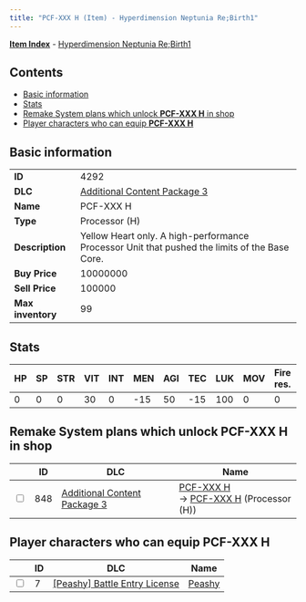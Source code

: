 ```yaml
---
title: "PCF-XXX H (Item) - Hyperdimension Neptunia Re;Birth1"
---
```


[**Item Index**](/neptunia/rb1/item/index.html) - [Hyperdimension Neptunia Re;Birth1](/neptunia/rb1)

## Contents

- [Basic information](#basic-information)
- [Stats](#stats)
- [Remake System plans which unlock **PCF-XXX H** in shop](#remake-system-plans-which-unlock-pcf-xxx-h-in-shop)
- [Player characters who can equip **PCF-XXX H**](#player-characters-who-can-equip-pcf-xxx-h)

## Basic information

|   |   |
| -- | -- |
| **ID** | 4292 |
| **DLC** | [Additional Content Package 3](/neptunia/rb1/dlc/12-pack3.html) |
| **Name** | PCF-XXX H |
| **Type** | Processor (H) |
| **Description** | Yellow Heart only. A high-performance Processor Unit that pushed the limits of the Base Core. |
| **Buy Price** | 10000000 |
| **Sell Price** | 100000 |
| **Max inventory** | 99 |

## Stats

| HP | SP | STR | VIT | INT | MEN | AGI | TEC | LUK | MOV | Fire res. | Ice res. | Wind res. | Lightning res. |
| -- | -- | --- | --- | --- | --- | --- | --- | --- | --- | --------- | -------- | --------- | -------------- |
| 0 | 0 | 0 | 30 | 0 | -15 | 50 | -15 | 100 | 0 | 0 | 0 | 0 | 0 |

## Remake System plans which unlock **PCF-XXX H** in shop

|    | ID | DLC | Name |
| -- | -- | --- | ---- |
| <input type="checkbox" id="rb1-remake-12-848" class="trackbox" /> | 848 | [Additional Content Package 3](/neptunia/rb1/dlc/12-pack3.html) | [PCF-XXX H](/neptunia/rb1/remake/12-848-pcf-xxx-h.html)<br />→ [PCF-XXX H](/neptunia/rb1/item/12-4292-pcf-xxx-h.html) (Processor (H)) |

## Player characters who can equip **PCF-XXX H**

|    | ID | DLC | Name |
| -- | -- | --- | ---- |
| <input type="checkbox" id="rb1-player-8-7" class="trackbox" /> | 7 | [[Peashy] Battle Entry License](/neptunia/rb1/dlc/8-peashy.html) | [Peashy](/neptunia/rb1/player/8-7-peashy.html) |
